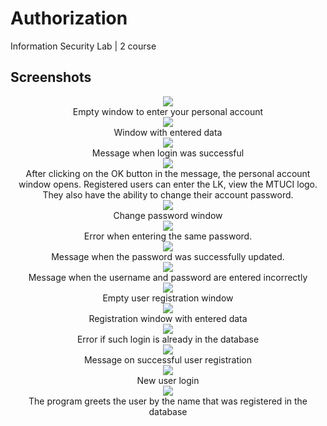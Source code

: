 # Authorization
Information Security Lab | 2 course

## Screenshots
<p align="center">
  <img src="Screens/1.png"> <br> Empty window to enter your personal account <br>
  <img src="Screens/2.png"> <br> Window with entered data <br>
  <img src="Screens/3.png"> <br> Message when login was successful <br>
  <img src="Screens/4.png"> <br> After clicking on the OK button in the message, the personal account window opens. Registered users can enter the LK, view the MTUCI logo. They also have the ability to change their account password. <br>
  <img src="Screens/5.png"> <br> Change password window <br>
  <img src="Screens/6.png"> <br> Error when entering the same password. <br>
  <img src="Screens/7.png"> <br> Message when the password was successfully updated. <br>
  <img src="Screens/8.png"> <br> Message when the username and password are entered incorrectly <br>
  <img src="Screens/9.png"> <br> Empty user registration window <br>
  <img src="Screens/10.png"> <br> Registration window with entered data <br>
  <img src="Screens/11.png"> <br> Error if such login is already in the database <br>
  <img src="Screens/12.png"> <br> Message on successful user registration <br>
  <img src="Screens/13.png"> <br> New user login <br>
  <img src="Screens/14.png"> <br> The program greets the user by the name that was registered in the database  <br>
</p>
